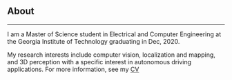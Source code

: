 ## About
---
I am a Master of Science student in Electrical and Computer Engineering at the Georgia Institute of Technology graduating in Dec, 2020. 

My research interests include computer vision, localization and mapping, and 3D perception with a specific interest in autonomous driving applications. For more information, see my [CV](/pdf/Resume_Anjali_Dhabaria.pdf)
